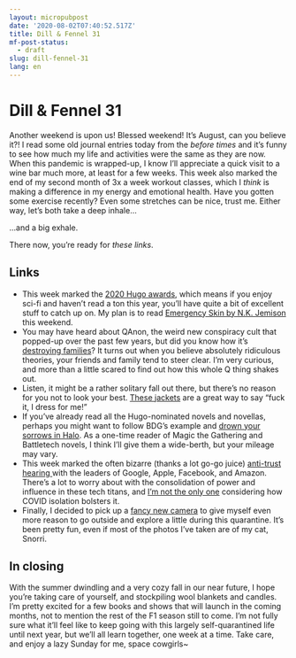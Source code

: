 ```yaml
---
layout: micropubpost
date: '2020-08-02T07:40:52.517Z'
title: Dill & Fennel 31
mf-post-status:
  - draft
slug: dill-fennel-31
lang: en
---
```


# Dill & Fennel 31

Another weekend is upon us! Blessed weekend! It’s August, can you believe it?! I read some old journal entries today from the *before times* and it’s funny to see how much my life and activities were the same as they are now. When this pandemic is wrapped-up, I know I’ll appreciate a quick visit to a wine bar much more, at least for a few weeks. This week also marked the end of my second month of 3x a week workout classes, which I *think* is making a difference in my energy and emotional health. Have you gotten some exercise recently? Even some stretches can be nice, trust me. Either way, let’s both take a deep inhale...

...and a big exhale.

There now, you’re ready for *these links*.

## Links

* This week marked the [2020 Hugo awards](http://www.thehugoawards.org/hugo-history/2020-hugo-awards/), which means if you enjoy sci-fi and haven’t read a ton this year, you’ll have quite a bit of excellent stuff to catch up on. My plan is to read [Emergency Skin by N.K. Jemison](https://www.amazon.com/Emergency-Skin-Forward-collection-Jemisin-ebook/dp/B07VFMFPP4) this weekend.
* You may have heard about QAnon, the weird new conspiracy cult that popped-up over the past few years, but did you know how it’s [destroying families](https://melmagazine.com/en-us/story/qanon-conspiracy-cult-losing-family)? It turns out when you believe absolutely ridiculous theories, your friends and family tend to steer clear. I’m very curious, and more than a little scared to find out how this whole Q thing shakes out.
* Listen, it might be a rather solitary fall out there, but there’s no reason for you not to look your best. [These jackets](https://tienda.baumm.com/us/camperas/) are a great way to say “fuck it, I dress for me!”
* If you’ve already read all the Hugo-nominated novels and novellas, perhaps you might want to follow BDG’s example and [drown your sorrows in Halo](https://www.youtube.com/watch?v=WEWEdIcx1DI&feature=youtu.be&t=1381). As a one-time reader of Magic the Gathering and Battletech novels, I think I’ll give them a wide-berth, but your mileage may vary.
* This week marked the often bizarre (thanks a lot go-go juice) [anti-trust hearing ](https://www.theverge.com/interface/2020/7/30/21346575/tech-antitrust-hearing-recap-bezos-zuckerberg-cook-pichai)with the leaders of Google, Apple, Facebook, and Amazon. There’s a lot to worry about with the consolidation of power and influence in these tech titans, and [I’m not the only one](https://www.offscreenmag.com/blog/issue-23-editors-note) considering how COVID isolation bolsters it.
* Finally, I decided to pick up a [fancy new camera](https://www.dpreview.com/reviews/ricoh-gr-iii) to give myself even more reason to go outside and explore a little during this quarantine. It’s been pretty fun, even if most of the photos I’ve taken are of my cat, Snorri.

## In closing

With the summer dwindling and a very cozy fall in our near future, I hope you’re taking care of yourself, and stockpiling wool blankets and candles. I’m pretty excited for a few books and shows that will launch in the coming months, not to mention the rest of the F1 season still to come. I’m not fully sure what it’ll feel like to keep going with this largely self-quarantined life until next year, but we’ll all learn together, one week at a time. Take care, and enjoy a lazy Sunday for me, space cowgirls~
